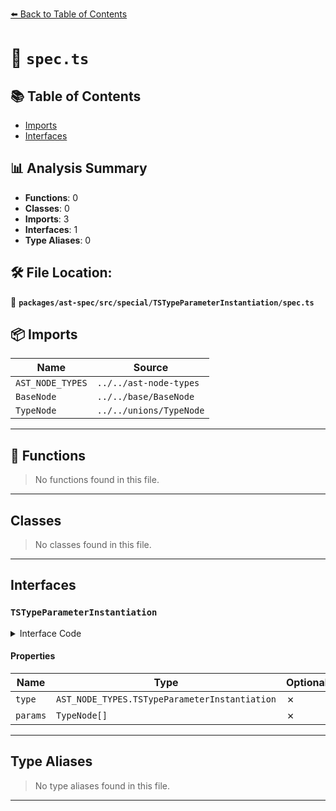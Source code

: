 [⬅️ Back to Table of Contents](../../../../../index.md)

# 📄 `spec.ts`

## 📚 Table of Contents

- [Imports](#imports)
- [Interfaces](#interfaces)

## 📊 Analysis Summary

- **Functions**: 0
- **Classes**: 0
- **Imports**: 3
- **Interfaces**: 1
- **Type Aliases**: 0

## 🛠️ File Location:
📂 **`packages/ast-spec/src/special/TSTypeParameterInstantiation/spec.ts`**

## 📦 Imports

| Name | Source |
|------|--------|
| `AST_NODE_TYPES` | `../../ast-node-types` |
| `BaseNode` | `../../base/BaseNode` |
| `TypeNode` | `../../unions/TypeNode` |


---

## 🔧 Functions

> No functions found in this file.


---

## Classes

> No classes found in this file.


---

## Interfaces

### `TSTypeParameterInstantiation`

<details><summary>Interface Code</summary>

```ts
export interface TSTypeParameterInstantiation extends BaseNode {
  type: AST_NODE_TYPES.TSTypeParameterInstantiation;
  params: TypeNode[];
}
```
</details>

#### Properties

| Name | Type | Optional | Description |
|------|------|----------|-------------|
| `type` | `AST_NODE_TYPES.TSTypeParameterInstantiation` | ✗ |  |
| `params` | `TypeNode[]` | ✗ |  |


---

## Type Aliases

> No type aliases found in this file.


---